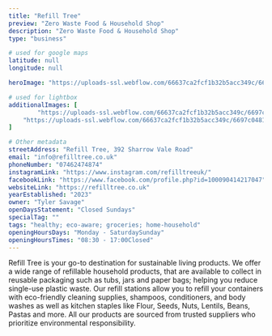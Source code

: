 ```yaml
---
title: "Refill Tree"
preview: "Zero Waste Food & Household Shop"
description: "Zero Waste Food & Household Shop"
type: "business"

# used for google maps
latitude: null
longitude: null

heroImage: "https://uploads-ssl.webflow.com/66637ca2fcf1b32b5acc349c/6697c04227d6cf6be78e2281_Refill%20Tree%20Thumbnail.jpg"

# used for lightbox
additionalImages: [
        "https://uploads-ssl.webflow.com/66637ca2fcf1b32b5acc349c/6697c0495448d92d5c10b4f9_image_67516161%20-%20Tyler%20Savage.JPG",
    "https://uploads-ssl.webflow.com/66637ca2fcf1b32b5acc349c/6697c0481c94ccfaf2b140e5_IMG-4370%20-%20Tyler%20Savage.jpg"
]

# Other metadata
streetAddress: "Refill Tree, 392 Sharrow Vale Road"
email: "info@refilltree.co.uk"
phoneNumber: "07462474874"
instagramLink: "https://www.instagram.com/refilltreeuk/"
facebookLink: "https://www.facebook.com/profile.php?id=100090414217047"
websiteLink: "https://refilltree.co.uk"
yearEstablished: "2023"
owner: "Tyler Savage"
openDaysStatement: "Closed Sundays"
specialTag: ""
tags: "healthy; eco-aware; groceries; home-household"
openingHoursDays: "Monday - SaturdaySunday"
openingHoursTimes: "08:30 - 17:00Closed"
---
```



Refill Tree is your go-to destination for sustainable living products.
We offer a wide range of refillable household products, that are available to collect in reusable packaging such as tubs, jars and paper bags; helping you reduce single-use plastic waste.
Our refill stations allow you to refill your containers with eco-friendly cleaning supplies, shampoos, conditioners, and body washes as well as kitchen staples like Flour, Seeds, Nuts, Lentils, Beans, Pastas and more.
All our products are sourced from trusted suppliers who prioritize environmental responsibility.

